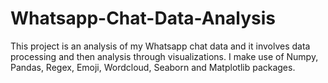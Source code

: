 # Whatsapp-Chat-Data-Analysis
This project is an analysis of my Whatsapp chat data and it involves data processing and then analysis through visualizations.
I make use of Numpy, Pandas, Regex, Emoji, Wordcloud, Seaborn and Matplotlib packages.
